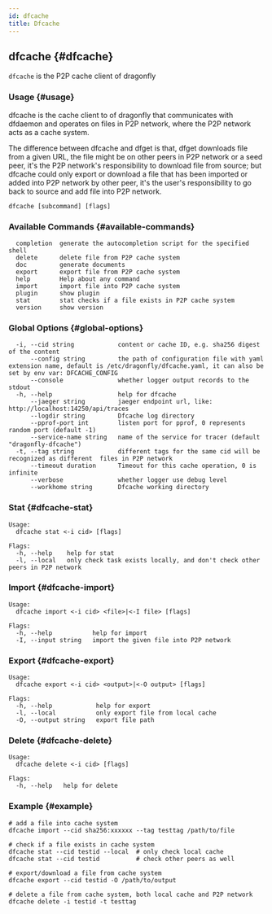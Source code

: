 ```yaml
---
id: dfcache
title: Dfcache
---
```


## dfcache {#dfcache}

`dfcache` is the P2P cache client of dragonfly

### Usage {#usage}

dfcache is the cache client to of dragonfly that communicates with dfdaemon and
operates on files in P2P network, where the P2P network acts as a cache system.

The difference between dfcache and dfget is that, dfget downloads file from a
given URL, the file might be on other peers in P2P network or a seed peer, it's
the P2P network's responsibility to download file from source; but dfcache
could only export or download a file that has been imported or added into P2P
network by other peer, it's the user's responsibility to go back to source and
add file into P2P network.

```shell
dfcache [subcommand] [flags]
```

### Available Commands {#available-commands}

```shell
  completion  generate the autocompletion script for the specified shell
  delete      delete file from P2P cache system
  doc         generate documents
  export      export file from P2P cache system
  help        Help about any command
  import      import file into P2P cache system
  plugin      show plugin
  stat        stat checks if a file exists in P2P cache system
  version     show version
```

### Global Options {#global-options}

<!-- markdownlint-disable -->

```text
  -i, --cid string            content or cache ID, e.g. sha256 digest of the content
      --config string         the path of configuration file with yaml extension name, default is /etc/dragonfly/dfcache.yaml, it can also be set by env var: DFCACHE_CONFIG
      --console               whether logger output records to the stdout
  -h, --help                  help for dfcache
      --jaeger string         jaeger endpoint url, like: http://localhost:14250/api/traces
      --logdir string         Dfcache log directory
      --pprof-port int        listen port for pprof, 0 represents random port (default -1)
      --service-name string   name of the service for tracer (default "dragonfly-dfcache")
  -t, --tag string            different tags for the same cid will be recognized as different  files in P2P network
      --timeout duration      Timeout for this cache operation, 0 is infinite
      --verbose               whether logger use debug level
      --workhome string       Dfcache working directory
```

### Stat {#dfcache-stat}

<!-- markdownlint-disable -->

```text
Usage:
  dfcache stat <-i cid> [flags]

Flags:
  -h, --help    help for stat
  -l, --local   only check task exists locally, and don't check other peers in P2P network
```

### Import {#dfcache-import}

<!-- markdownlint-disable -->

```text
Usage:
  dfcache import <-i cid> <file>|<-I file> [flags]

Flags:
  -h, --help           help for import
  -I, --input string   import the given file into P2P network
```

### Export {#dfcache-export}

<!-- markdownlint-disable -->

```text
Usage:
  dfcache export <-i cid> <output>|<-O output> [flags]

Flags:
  -h, --help            help for export
  -l, --local           only export file from local cache
  -O, --output string   export file path
```

### Delete {#dfcache-delete}

<!-- markdownlint-disable -->

```text
Usage:
  dfcache delete <-i cid> [flags]

Flags:
  -h, --help   help for delete
```

### Example {#example}

```shell
# add a file into cache system
dfcache import --cid sha256:xxxxxx --tag testtag /path/to/file

# check if a file exists in cache system
dfcache stat --cid testid --local  # only check local cache
dfcache stat --cid testid          # check other peers as well

# export/download a file from cache system
dfcache export --cid testid -O /path/to/output

# delete a file from cache system, both local cache and P2P network
dfcache delete -i testid -t testtag
```
